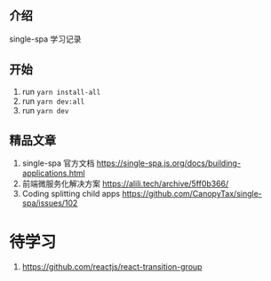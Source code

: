 ## 介绍

single-spa 学习记录

## 开始

1. run `yarn install-all`
2. run `yarn dev:all`
3. run `yarn dev`

## 精品文章

1. single-spa 官方文档 https://single-spa.js.org/docs/building-applications.html
2. 前端微服务化解决方案 https://alili.tech/archive/5ff0b366/
3. Coding splitting child apps https://github.com/CanopyTax/single-spa/issues/102

# 待学习

1. https://github.com/reactjs/react-transition-group
